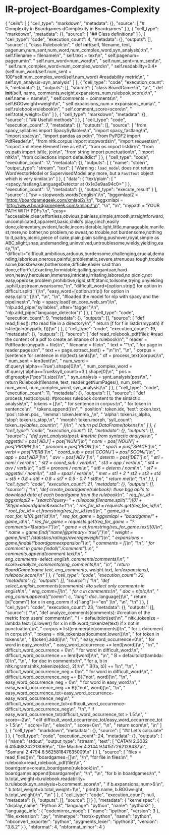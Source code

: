 # IR-project-Boardgames-Complexity

{
 "cells": [
  {
   "cell_type": "markdown",
   "metadata": {},
   "source": [
    "# Complexity in Boardgames dComplexity in Boardgames"
   ]
  },
  {
   "cell_type": "markdown",
   "metadata": {},
   "source": [
    "## Class definitions"
   ]
  },
  {
   "cell_type": "code",
   "execution_count": 4,
   "metadata": {},
   "outputs": [],
   "source": [
    "class Rulebook:\n",
    "    def __init__(self, filename, text, pagenum,num_sent,num_word,num_complex_word,syn_analysis):\n",
    "        self.filename = filename\n",
    "        self.text = text\n",
    "        self.pagenum= pagenum\n",
    "        self.num_word=num_word\n",
    "        self.num_sent=num_sent\n",
    "        self.num_complex_word=num_complex_word\n",
    "        self.readability=0.4*(self.num_word/self.num_sent + 100*self.num_complex_word/self.num_word) #readability metric\n",
    "        self.syn_analysis=syn_analysis"
   ]
  },
  {
   "cell_type": "code",
   "execution_count": 5,
   "metadata": {},
   "outputs": [],
   "source": [
    "class BoardGame:\n",
    "\n",
    "    def __init__(self, name, comments,weight,expansions_num,rulebook,score):\n",
    "        self.name = name\n",
    "        self.comments = comments\n",
    "        self.BGGweight=weight\n",
    "        self.expansions_num = expansions_num\n",
    "        self.rulebook=rulebook\n",
    "        self.comment_score=score\n",
    "        self.total_weight=0\n"
   ]
  },
  {
   "cell_type": "markdown",
   "metadata": {},
   "source": [
    "## Usefull methods"
   ]
  },
  {
   "cell_type": "code",
   "execution_count": 7,
   "metadata": {},
   "outputs": [],
   "source": [
    "from spacy_syllables import SpacySyllables\n",
    "import spacy_fastlang\n",
    "import spacy\n",
    "import pandas as pd\n",
    "from PyPDF2 import PdfReader\n",
    "from nltk.corpus import stopwords\n",
    "import requests\n",
    "import xml.etree.ElementTree as et\n",
    "from os import listdir\n",
    "from os.path import isfile, join\n",
    "from string import punctuation\n",
    "import nltk\n",
    "from collections import defaultdict"
   ]
  },
  {
   "cell_type": "code",
   "execution_count": 17,
   "metadata": {},
   "outputs": [
    {
     "name": "stderr",
     "output_type": "stream",
     "text": [
      "Warning : `load_model` does not return WordVectorModel or SupervisedModel any more, but a `FastText` object which is very similar.\n"
     ]
    },
    {
     "data": {
      "text/plain": [
       "<spacy_fastlang.LanguageDetector at 0x1e3e9aa94c0>"
      ]
     },
     "execution_count": 17,
     "metadata": {},
     "output_type": "execute_result"
    }
   ],
   "source": [
    "sw = stopwords.words('english')\n",
    "bggxmlapi2 = 'https://boardgamegeek.com/xmlapi2/'\n",
    "bggxmlapi = 'http://www.boardgamegeek.com/xmlapi/'\n",
    "\n",
    "\n",
    "mypath = 'YOUR PATH WITH PDFs'\n",
    "easy= \"accessible,clear,effortless,obvious,painless,simple,smooth,straightforward,uncomplicated,apparent,basic,child's play,cinch,easily done,elementary,evident,facile,inconsiderable,light,little,manageable,manifest,mere,no bother,no problem,no sweat,no trouble,not burdensome,nothing to it,paltry,picnic,piece of cake,plain,plain sailing,pushover,royal,simple as ABC,slight,snap,undemanding,uninvolved,untroublesome,wieldy,yielding,easy,\"\n",
    "difficult=\"difficult,ambitious,arduous,burdensome,challenging,crucial,demanding,laborious,onerous,painful,problematic,severe,strenuous,tough,troublesome,backbreaker,bothersome,difficile,easier said than done,effortful,exacting,formidable,galling,gargantuan,hard-won,heavy,herculean,immense,intricate,irritating,labored,no picnic,not easy,operose,problem,prohibitive,rigid,stiff,titanic,toilsome,trying,unyielding,uphill,upstream,wearisome,\"\n",
    "difficult_word=[option.strip() for option in difficult.split(',')]\n",
    "easy_word=[option.strip() for option in easy.split(',')]\n",
    "\n",
    "\n",
    "#loaded the model for nlp with spacy and the pipelines\n",
    "nlp = spacy.load('en_core_web_sm')\n",
    "nlp.add_pipe(\"syllables\", after=\"tagger\")\n",
    "nlp.add_pipe(\"language_detector\")"
   ]
  },
  {
   "cell_type": "code",
   "execution_count": 9,
   "metadata": {},
   "outputs": [],
   "source": [
    "def read_files(): #to read file in a directory\n",
    "    return [f for f in listdir(mypath) if isfile(join(mypath, f))]\n"
   ]
  },
  {
   "cell_type": "code",
   "execution_count": 19,
   "metadata": {},
   "outputs": [],
   "source": [
    "def read_rolebook_pdf(file): #read the content of a pdf to create an istance of a rulebook\n",
    "    reader = PdfReader(mypath + file)\n",
    "    filename = file\n",
    "    text = \"\"\n",
    "    for page in reader.pages:\n",
    "        text += page.extract_text() + \"\\n\"\n",
    "\n",
    "    corpus = [sentence for sentence in nlp(text).sents]\n",
    "    df = process_text(corpus)\n",
    "    num_sent = len(text)\n",
    "    num_word = df.query('alpha==True').shape[0]\n",
    "    num_complex_word = df.query('alpha==True&syll_count>=3').shape[0]\n",
    "    pos = df.groupby([\"pos\"]).size()\n",
    "    syn_analysis = synt_analysis(pos)\n",
    "    return Rulebook(filename, text, reader.getNumPages(), num_sent, num_word, num_complex_word, syn_analysis)\n"
   ]
  },
  {
   "cell_type": "code",
   "execution_count": 11,
   "metadata": {},
   "outputs": [],
   "source": [
    "def process_text(corpus): #process rulebook content to the sintactic analysis\n",
    "    tokens = []\n",
    "    for sentence in corpus:\n",
    "        for token in sentence:\n",
    "            tokens.append({\n",
    "                'position': token.idx, 'text': token.text, 'pos': token.pos_, 'lemma': token.lemma_,\n",
    "                'alpha': token.is_alpha, 'stop': token.is_stop,\n",
    "                'morph': token.morph, 'syll_count': token._.syllables_count\n",
    "            })\n",
    "    return pd.DataFrame(tokens)\n"
   ]
  },
  {
   "cell_type": "code",
   "execution_count": 12,
   "metadata": {},
   "outputs": [],
   "source": [
    "def synt_analysis(pos): #metric from syntactic analysis\n",
    "    aggettivi = pos['ADJ'] + pos['NUM']\n",
    "    nomi = pos['NOUN'] + pos['PROPN']\n",
    "    pronomi = pos['PRON']\n",
    "    spazi = pos['SPACE']\n",
    "    verbi = pos['VERB']\n",
    "    coord_sub = pos['CCONJ'] + pos['SCONJ']\n",
    "    app = pos['ADP']\n",
    "    avv = pos['ADV']\n",
    "    determ = pos['DET']\n",
    "    st1 = nomi / verbi\n",
    "    st2 = coord_sub / verbi\n",
    "    st3 = app / verbi\n",
    "    st4 = avv / verbi\n",
    "    st5 = pronomi / nomi\n",
    "    st6 = determ / nomi\n",
    "    st7 = aggettivi / nomi\n",
    "    st8 = spazi / verbi\n",
    "    met = st1 + 2 * st2 + st3 + st4 + st5 * 0.8 + st6 * 0.8 + st7 * 0.5 - 0.7 * st8\n",
    "    return met\n",
    "\n"
   ]
  },
  {
   "cell_type": "code",
   "execution_count": 21,
   "metadata": {},
   "outputs": [],
   "source": [
    "\n",
    "def create_boardgame(rulebook): #use bgg api's to download data of each boardgame from the rulebook\n",
    "    req_for_id = bggxmlapi2 + \"search?query=\" + rulebook.filename.split(\".\")[0] + \"&type=boardgame&exact=1\"\n",
    "    res_for_id = requests.get(req_for_id)\n",
    "    root_for_id = et.fromstring(res_for_id.text)\n",
    "    game_id = root_for_id[0].get('id')\n",
    "    req_for_game = bggxmlapi + \"boardgame/\" + game_id\n",
    "    res_for_game = requests.get(req_for_game + \"?comments=1&stats=1\")\n",
    "    game = et.fromstring(res_for_game.text)[0]\n",
    "    name = game.find(\"name[@primary='true']\")\n",
    "    weight = game.find(\"./statistics/ratings/averageweight\")\n",
    "    expansions = game.findall(\"boardgameexpansion\")\n",
    "    comments = []\n",
    "\n",
    "    for comment in game.findall(\"./comment\"):\n",
    "        comments.append(comment.text)\n",
    "    eng_comments=select_english_comments(comments)\n",
    "    score=analyze_comments(eng_comments)\n",
    "\n",
    "    return BoardGame(name.text, eng_comments, weight.text, len(expansions), rulebook,score)\n"
   ]
  },
  {
   "cell_type": "code",
   "execution_count": 22,
   "metadata": {},
   "outputs": [],
   "source": [
    "\n",
    "def select_english_comments(comments): #to select only comments in english\n",
    "    eng_comm=[]\n",
    "    for c in comments:\n",
    "        doc = nlp(c)\n",
    "        eng_comm.append({\"comm\": c, \"lang\": doc._.language})\n",
    "    return [x[\"comm\"] for x in eng_comm if x[\"lang\"]==\"en\" ]\n",
    "\n",
    "\n"
   ]
  },
  {
   "cell_type": "code",
   "execution_count": 23,
   "metadata": {},
   "outputs": [],
   "source": [
    "\n",
    "def analyze_comments(comments): #creation of the metric from users' comments\n",
    "    I = defaultdict(set)\n",
    "    nltk_tokenize = lambda text: [x.lower() for x in nltk.word_tokenize(text) if x not in punctuation]\n",
    "    corpus = list(enumerate(comments))\n",
    "    for i, document in corpus:\n",
    "        tokens = nltk_tokenize(document.lower())\n",
    "        for token in tokens:\n",
    "            I[token].add(i)\n",
    "\n",
    "    easy_word_occurrence=0\n",
    "    for word in easy_word:\n",
    "        easy_word_occurrence += len(I[word])\n",
    "\n",
    "    difficult_word_occurrence = 0\n",
    "    for word in difficult_word:\n",
    "        difficult_word_occurrence += len(I[word])\n",
    "\n",
    "    B = defaultdict(lambda: 0)\n",
    "\n",
    "    for doc in comments:\n",
    "        for a, b in nltk.ngrams(nltk_tokenize(doc), 2):\n",
    "            B[(a, b)] += 1\n",
    "\n",
    "    difficult_word_occurrence_neg = 0\n",
    "    for word in difficult_word:\n",
    "        difficult_word_occurrence_neg += B[(\"not\", word)]\n",
    "\n",
    "    easy_word_occurrence_neg = 0\n",
    "    for word in easy_word:\n",
    "        easy_word_occurrence_neg += B[(\"not\", word)]\n",
    "\n",
    "    easy_word_occurrence_tot=easy_word_occurrence-easy_word_occurrence_neg\n",
    "    difficult_word_occurrence_tot=difficult_word_occurrence-difficult_word_occurrence_neg\n",
    "\n",
    "    if easy_word_occurrence_tot/difficult_word_occurrence_tot > 1.5:\n",
    "        score=-2\n",
    "    elif difficult_word_occurrence_tot/easy_word_occurrence_tot > 1.5:\n",
    "        score=1\n",
    "    else:\n",
    "        score=0\n",
    "\n",
    "    return score\n",
    "\n"
   ]
  },
  {
   "cell_type": "markdown",
   "metadata": {},
   "source": [
    "## Let's calculate"
   ]
  },
  {
   "cell_type": "code",
   "execution_count": 24,
   "metadata": {},
   "outputs": [
    {
     "name": "stdout",
     "output_type": "stream",
     "text": [
      "CATAN 2.3032 6.415468242213069\n",
      "Die Macher 4.3144 9.141517262128437\n",
      "Samurai 2.4794 6.562581847635009\n"
     ]
    }
   ],
   "source": [
    "files = read_files()\n",
    "boardgames=[]\n",
    "\n",
    "for file in files:\n",
    "    rulebook=read_rolebook_pdf(file)\n",
    "    boardgame=create_boardgame(rulebook)\n",
    "    boardgames.append(boardgame)\n",
    "\n",
    "\n",
    "for b in boardgames:\n",
    "    b.total_weight=b.rulebook.readability+ b.rulebook.syn_analysis+b.comment_score\n",
    "    if b.expansions_num>6:\n",
    "        b.total_weight=b.total_weight+1\n",
    "    print(b.name, b.BGGweight, b.total_weight)\n",
    "\n"
   ]
  },
  {
   "cell_type": "code",
   "execution_count": null,
   "metadata": {},
   "outputs": [],
   "source": []
  }
 ],
 "metadata": {
  "kernelspec": {
   "display_name": "Python 3",
   "language": "python",
   "name": "python3"
  },
  "language_info": {
   "codemirror_mode": {
    "name": "ipython",
    "version": 3
   },
   "file_extension": ".py",
   "mimetype": "text/x-python",
   "name": "python",
   "nbconvert_exporter": "python",
   "pygments_lexer": "ipython3",
   "version": "3.8.2"
  }
 },
 "nbformat": 4,
 "nbformat_minor": 4
}
